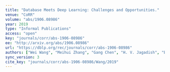 ```yaml
---
title: "Database Meets Deep Learning: Challenges and Opportunities."
venue: "CoRR"
volume: "abs/1906.08986"
year: 2019
type: "Informal Publications"
access: "open"
key: "journals/corr/abs-1906-08986"
ee: "http://arxiv.org/abs/1906.08986"
url: "https://dblp.org/rec/journals/corr/abs-1906-08986"
authors: ["Wei Wang", "Meihui Zhang", "Gang Chen", "H. V. Jagadish", "Beng Chin Ooi", "Kian-Lee Tan"]
sync_version: 3
cite_key: "journals/corr/abs-1906-08986/Wang/2019"
---
```

